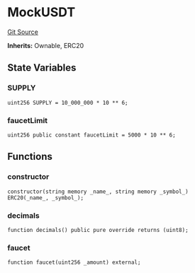 # MockUSDT
[Git Source](https://github.com/Mill1995/VABDAO/blob/da329adf87a2070b031772816f2c7bd185e5f213/contracts/mocks/MockUSDT.sol)

**Inherits:**
Ownable, ERC20


## State Variables
### SUPPLY

```solidity
uint256 SUPPLY = 10_000_000 * 10 ** 6;
```


### faucetLimit

```solidity
uint256 public constant faucetLimit = 5000 * 10 ** 6;
```


## Functions
### constructor


```solidity
constructor(string memory _name_, string memory _symbol_) ERC20(_name_, _symbol_);
```

### decimals


```solidity
function decimals() public pure override returns (uint8);
```

### faucet


```solidity
function faucet(uint256 _amount) external;
```

